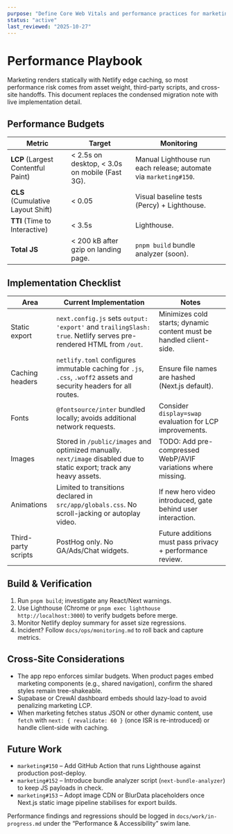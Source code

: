 ```yaml
---
purpose: "Define Core Web Vitals and performance practices for marketing"
status: "active"
last_reviewed: "2025-10-27"
---
```


# Performance Playbook

Marketing renders statically with Netlify edge caching, so most performance risk comes from asset weight, third-party scripts, and cross-site handoffs. This document replaces the condensed migration note with live implementation detail.

## Performance Budgets

| Metric | Target | Monitoring |
| --- | --- | --- |
| **LCP** (Largest Contentful Paint) | < 2.5s on desktop, < 3.0s on mobile (Fast 3G). | Manual Lighthouse run each release; automate via `marketing#150`. |
| **CLS** (Cumulative Layout Shift) | < 0.05 | Visual baseline tests (Percy) + Lighthouse. |
| **TTI** (Time to Interactive) | < 3.5s | Lighthouse. |
| **Total JS** | < 200 kB after gzip on landing page. | `pnpm build` bundle analyzer (soon). |

## Implementation Checklist

| Area | Current Implementation | Notes |
| --- | --- | --- |
| Static export | `next.config.js` sets `output: 'export'` and `trailingSlash: true`. Netlify serves pre-rendered HTML from `/out`. | Minimizes cold starts; dynamic content must be handled client-side. |
| Caching headers | `netlify.toml` configures immutable caching for `.js`, `.css`, `.woff2` assets and security headers for all routes. | Ensure file names are hashed (Next.js default). |
| Fonts | `@fontsource/inter` bundled locally; avoids additional network requests. | Consider `display=swap` evaluation for LCP improvements. |
| Images | Stored in `/public/images` and optimized manually. `next/image` disabled due to static export; track any heavy assets. | TODO: Add pre-compressed WebP/AVIF variations where missing. |
| Animations | Limited to transitions declared in `src/app/globals.css`. No scroll-jacking or autoplay video. | If new hero video introduced, gate behind user interaction. |
| Third-party scripts | PostHog only. No GA/Ads/Chat widgets. | Future additions must pass privacy + performance review. |

## Build & Verification

1. Run `pnpm build`; investigate any React/Next warnings.
2. Use Lighthouse (Chrome or `pnpm exec lighthouse http://localhost:3000`) to verify budgets before merge.
3. Monitor Netlify deploy summary for asset size regressions.
4. Incident? Follow `docs/ops/monitoring.md` to roll back and capture metrics.

## Cross-Site Considerations

- The app repo enforces similar budgets. When product pages embed marketing components (e.g., shared navigation), confirm the shared styles remain tree-shakeable.
- Supabase or CrewAI dashboard embeds should lazy-load to avoid penalizing marketing LCP.
- When marketing fetches status JSON or other dynamic content, use `fetch` with `next: { revalidate: 60 }` (once ISR is re-introduced) or handle client-side with caching.

## Future Work

- `marketing#150` – Add GitHub Action that runs Lighthouse against production post-deploy.
- `marketing#152` – Introduce bundle analyzer script (`next-bundle-analyzer`) to keep JS payloads in check.
- `marketing#153` – Adopt image CDN or BlurData placeholders once Next.js static image pipeline stabilises for export builds.

Performance findings and regressions should be logged in `docs/work/in-progress.md` under the “Performance & Accessibility” swim lane.
